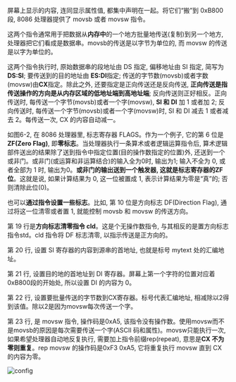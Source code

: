 屏幕上显示的内容, 连同显示属性值, 都集中声明在一起。将它们“搬”到 0xB800 段, 8086 处理器提供了 movsb 或者 movsw 指令。

这两个指令通常用于把数据从**内存中**的一个地方批量地传送(复制)到另一个地方, 处理器把它们看成是数据串。movsb的传送是以字节为单位的, 而 movsw 的传送是以字为单位的。

这两个指令执行时, 原始数据串的段地址由 DS 指定, 偏移地址由 SI 指定, 简写为**DS:SI**; 要传送到的目的地址由 **ES:DI**指定; 传送的字节数(movsb)或者字数(movsw)由**CX**指定。除此之外, 还要指定是正向传送还是反向传送, **正向传送是指传送操作的方向是从内存区域的低地址端到高地址端**; 反向传送则正好相反。正向传送时, 每传送一个字节(movsb)或者一个字(movsw), **SI 和 DI** 加 1 或者加 2; 反向传送时, 每传送一个字节(movsb)或者一个字(movsw)时, SI 和 DI 减去 1 或者减去 2。每传送一次, CX 的内容自动减一。

如图6-2, 在 8086 处理器里, 标志寄存器 FLAGS。作为一个例子, 它的第 6 位是 **ZF(Zero Flag)**, 即**零标志**。当处理器执行一条算术或者逻辑运算指令后, 算术逻辑部件送出的结果除了送到指令中指定位置(目的操作数指定的位置)外, 还送到一个或非门。或非门(或运算和非运算结合)的输入全为0时, 输出为1; 输入不全为 0, 或者全部为 1 时, 输出为0。**或非门的输出送到一个触发器, 这就是标志寄存器的ZF位**。这就是说, 如果计算结果为 0, 这一位被置成 1, 表示计算结果为零是“真”的; 否则清除此位(0)。

也可以**通过指令设置一些标志**。比如, 第 10 位是方向标志 DF(Direction Flag), 通过将这一位清零或者置 1, 就能控制 movsb 和 movsw 的传送方向。

第 19 行是**方向标志清零指令 cld**。这是个无操作数指令, 与其相反的是置方向标志指令std。cld 指令将 DF 标志清零, 以指示传送是正方向的。

第 20 行, 设置 SI 寄存器的内容到源串的首地址, 也就是标号 mytext 处的汇编地址。

第 21 行, 设置目的地的首地址到 DI 寄存器。屏幕上第一个字符的位置对应着0xB800段的开始处, 所以设置 DI 的内容为 0。

第 22 行, 设置要批量传送的字节数到CX寄存器。标号代表汇编地址, 相减除以2得到该值。除以2是因为movsw每次传送一个字。

第 23 行, 是 movsw 指令, 操作码是0xA5, 该指令没有操作数。使用movsw而不是movsb的原因是每次需要传送一个字(ASCII 码和属性)。movsw只能执行一次, 如果希望处理器自动地反复执行, 需要加上指令前缀rep(repeat), 意思是**CX 不为零则重复**。rep movsw 的操作码是0xF3 0xA5, 它将重复执行 movsw 直到 CX 的内容为零。

![config](images/2.png)